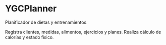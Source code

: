 # YGCPlanner
Planificador de dietas y entrenamientos.

Registra clientes, medidas, alimentos, ejercicios y planes. Realiza cálculo de calorías y estado físico.

